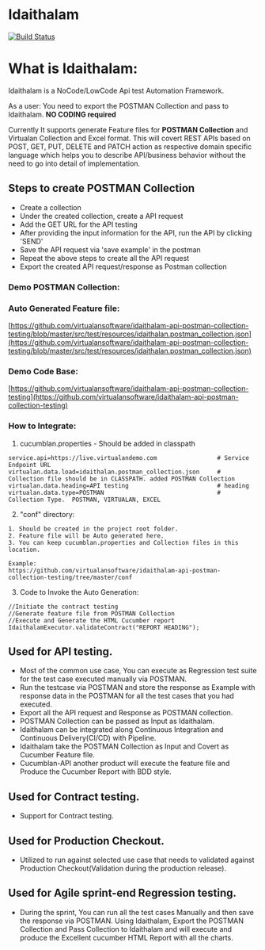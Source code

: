 # Idaithalam

[![Build Status](https://travis-ci.com/virtualansoftware/idaithalam-contract-testing-demo.svg?branch=master)](https://travis-ci.com/virtualansoftware/idaithalam-contract-testing-demo)

# What is Idaithalam:

Idaithalam is a NoCode/LowCode Api test Automation Framework.

As a user: You need to export the POSTMAN Collection and pass to Idaithalam. **NO CODING required** 

Currently It supports generate Feature files for **POSTMAN Collection** and Virtualan Collection and Excel format. 
This will covert REST APIs based on POST, GET, PUT, DELETE and PATCH action as respective domain specific language which helps you to describe API/business behavior without the need to go into detail of implementation. 

## Steps to create POSTMAN Collection
* Create a collection
* Under the created collection, create a API request
* Add the GET URL for the API testing
* After providing the input information for the API, run the API by clicking 'SEND'
* Save the API request via 'save example' in the postman
* Repeat the above steps to create all the API request
* Export the created API request/response as Postman collection

### Demo POSTMAN Collection: 

### Auto Generated Feature file: 
[https://github.com/virtualansoftware/idaithalam-api-postman-collection-testing/blob/master/src/test/resources/idaithalan.postman_collection.json](https://github.com/virtualansoftware/idaithalam-api-postman-collection-testing/blob/master/src/test/resources/idaithalan.postman_collection.json) 

### Demo Code Base:
[https://github.com/virtualansoftware/idaithalam-api-postman-collection-testing](https://github.com/virtualansoftware/idaithalam-api-postman-collection-testing)

### How to Integrate: 

1. cucumblan.properties  - Should be added in classpath

```
service.api=https://live.virtualandemo.com                 # Service Endpoint URL
virtualan.data.load=idaithalan.postman_collection.json     # Collection file should be in CLASSPATH. added POSTMAN Collection  
virtualan.data.heading=API testing                         # heading
virtualan.data.type=POSTMAN                                # Collection Type.  POSTMAN, VIRTUALAN, EXCEL

```
2.  "conf" directory: 

``` 
1. Should be created in the project root folder. 
2. Feature file will be Auto generated here. 
3. You can keep cucumblan.properties and Collection files in this location.

Example: 
https://github.com/virtualansoftware/idaithalam-api-postman-collection-testing/tree/master/conf 
```
3. Code to Invoke the Auto Generation:
```
//Initiate the contract testing
//Generate feature file from POSTMAN Collection
//Execute and Generate the HTML Cucumber report
IdaithalamExecutor.validateContract("REPORT HEADING");

```

## Used for API testing.
* Most of the common use case, You can execute as Regression test suite for the test case executed manually via POSTMAN.
* Run the testcase via POSTMAN and store the response as Example with response data in the POSTMAN for all the test cases that you had executed. 
* Export all the API request and Response as POSTMAN collection.
* POSTMAN Collection can be passed as Input as Idaithalam.
* Idaithalam can be integrated along Continuous Integration and Continuous Delivery(CI/CD) with Pipeline.
* Idaithalam take the POSTMAN Collection as Input and Covert as Cucumber Feature file. 
* Cucumblan-API another product will execute the feature file and Produce the Cucumber Report with BDD style.
## Used for Contract testing.
* Support for Contract testing. 
## Used for Production Checkout.
* Utilized to run against selected use case that needs to validated against Production Checkout(Validation during the production release).   
## Used for Agile sprint-end Regression testing.
* During the sprint, You can run all the test cases Manually and then save the response via POSTMAN. Using Idaithalam, Export the POSTMAN Collection and Pass Collection to Idaithalam and will execute and produce the Excellent cucumber HTML Report with all the charts.   
